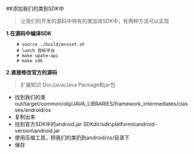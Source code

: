 ##添加我们的类到SDK中
>让我们的开发的源码中特有的类加进SDK中，有两种方法可以实现

**1.在源码中编译SDK**

        # source ./build/envset.sh
        # lunch 目标平台
        # make upate-api
        # make sdk

**2.直接修改官方的源码**
>扩展知识 Doc/java/Java Package和jar包

- 找到我们的类out/target/common/obj/JAVA_LIBRARIES/framework_intermediates/classes/android/os
- 复制出来
- 找到官方SDK中的android.jar SDKdir/sdk\platforms\android-version\android.jar
- 使用压缩工具，把我们的类扔到android/os/目录下
- 保存

